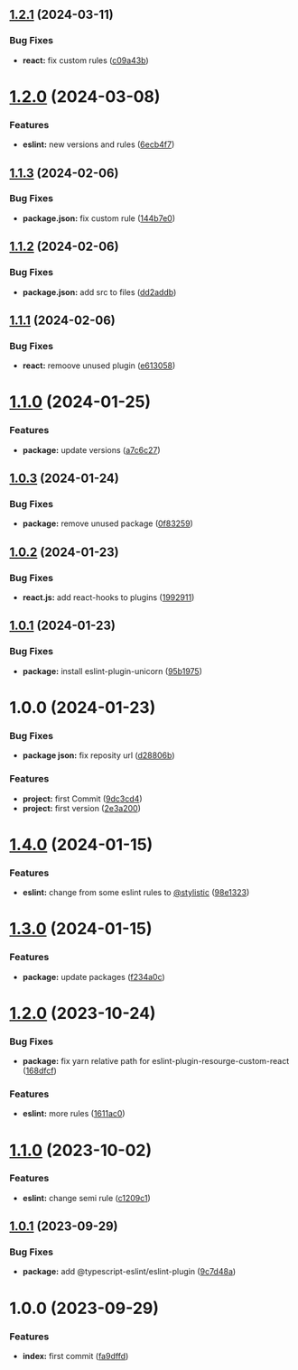## [1.2.1](https://github.com/resourge/eslint-config-resourge/compare/v1.2.0...v1.2.1) (2024-03-11)


### Bug Fixes

* **react:** fix custom rules ([c09a43b](https://github.com/resourge/eslint-config-resourge/commit/c09a43bd6a968add1df9ba2fba21697319cfa004))

# [1.2.0](https://github.com/resourge/eslint-config-resourge/compare/v1.1.3...v1.2.0) (2024-03-08)


### Features

* **eslint:** new versions and rules ([6ecb4f7](https://github.com/resourge/eslint-config-resourge/commit/6ecb4f73370efa5f388b72d8739b4ddc84da86d4))

## [1.1.3](https://github.com/resourge/eslint-config-resourge/compare/v1.1.2...v1.1.3) (2024-02-06)


### Bug Fixes

* **package.json:** fix custom rule ([144b7e0](https://github.com/resourge/eslint-config-resourge/commit/144b7e0fdbca6aca45b1088ff2d4e25640449622))

## [1.1.2](https://github.com/resourge/eslint-config-resourge/compare/v1.1.1...v1.1.2) (2024-02-06)


### Bug Fixes

* **package.json:** add src to files ([dd2addb](https://github.com/resourge/eslint-config-resourge/commit/dd2addb2b9ff05af02ea7a94f20f2f460837e303))

## [1.1.1](https://github.com/resourge/eslint-config-resourge/compare/v1.1.0...v1.1.1) (2024-02-06)


### Bug Fixes

* **react:** remoove unused plugin ([e613058](https://github.com/resourge/eslint-config-resourge/commit/e613058e643242d65a5f56ef26d01e3f1fdbb3ee))

# [1.1.0](https://github.com/resourge/eslint-config-resourge/compare/v1.0.3...v1.1.0) (2024-01-25)


### Features

* **package:** update versions ([a7c6c27](https://github.com/resourge/eslint-config-resourge/commit/a7c6c2755c0f0dbdbda12ceff79a185cca600d2a))

## [1.0.3](https://github.com/resourge/eslint-config-resourge/compare/v1.0.2...v1.0.3) (2024-01-24)


### Bug Fixes

* **package:** remove unused package ([0f83259](https://github.com/resourge/eslint-config-resourge/commit/0f832590fd77ab8b71d891bc7ae8dde26fe00901))

## [1.0.2](https://github.com/resourge/eslint-config-resourge/compare/v1.0.1...v1.0.2) (2024-01-23)


### Bug Fixes

* **react.js:** add react-hooks to plugins ([1992911](https://github.com/resourge/eslint-config-resourge/commit/19929112196e32611b4cc7e987eb5ba39fadab0b))

## [1.0.1](https://github.com/resourge/eslint-config-resourge/compare/v1.0.0...v1.0.1) (2024-01-23)


### Bug Fixes

* **package:** install eslint-plugin-unicorn ([95b1975](https://github.com/resourge/eslint-config-resourge/commit/95b19750d9fecfa5a049f7a3966f1cead8b321f1))

# 1.0.0 (2024-01-23)


### Bug Fixes

* **package json:** fix reposity url ([d28806b](https://github.com/resourge/eslint-config-resourge/commit/d28806bdeb179fbf4301a19b95481a2124013608))


### Features

* **project:** first Commit ([9dc3cd4](https://github.com/resourge/eslint-config-resourge/commit/9dc3cd4a11f94854f8a000db1b6018d323964f3d))
* **project:** first version ([2e3a200](https://github.com/resourge/eslint-config-resourge/commit/2e3a20051a76c2dd54710c71174969f6ef1683cd))

# [1.4.0](https://github.com/resourge/eslint-config-resourge-typescript/compare/v1.3.0...v1.4.0) (2024-01-15)


### Features

* **eslint:** change from some eslint rules to [@stylistic](https://github.com/stylistic) ([98e1323](https://github.com/resourge/eslint-config-resourge-typescript/commit/98e132340d32123f59400f9a58c5fecbc1a18c53))

# [1.3.0](https://github.com/resourge/eslint-config-resourge-typescript/compare/v1.2.0...v1.3.0) (2024-01-15)


### Features

* **package:** update packages ([f234a0c](https://github.com/resourge/eslint-config-resourge-typescript/commit/f234a0c1b04f9c8f52854c3689c041932ab160d3))

# [1.2.0](https://github.com/resourge/eslint-config-resourge-typescript/compare/v1.1.0...v1.2.0) (2023-10-24)


### Bug Fixes

* **package:** fix yarn relative path for eslint-plugin-resourge-custom-react ([168dfcf](https://github.com/resourge/eslint-config-resourge-typescript/commit/168dfcf5ff2966aa41850168503baacfb79d0f05))


### Features

* **eslint:** more rules ([1611ac0](https://github.com/resourge/eslint-config-resourge-typescript/commit/1611ac0f00021310e21cd3557aca78faf5cc6f5d))

# [1.1.0](https://github.com/resourge/eslint-config-resourge-typescript/compare/v1.0.1...v1.1.0) (2023-10-02)


### Features

* **eslint:** change semi rule ([c1209c1](https://github.com/resourge/eslint-config-resourge-typescript/commit/c1209c14d8ad5abf13753e4d5c37b803bba35dd1))

## [1.0.1](https://github.com/resourge/eslint-config-resourge-typescript/compare/v1.0.0...v1.0.1) (2023-09-29)


### Bug Fixes

* **package:** add @typescript-eslint/eslint-plugin ([9c7d48a](https://github.com/resourge/eslint-config-resourge-typescript/commit/9c7d48a1075d2f59b457bc2e0727f48192c632bc))

# 1.0.0 (2023-09-29)


### Features

* **index:** first commit ([fa9dffd](https://github.com/resourge/eslint-config-resourge-typescript/commit/fa9dffd0e7be531237c0e70c40eb80e7d95de55e))
